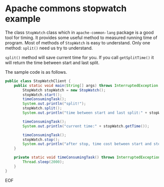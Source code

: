 # Apache commons stopwatch example
The class `StopWatch` class which in `apache-common-lang` package is a good tool for timing. It provides some useful method
to measured running time of program. Most of methods of `StopWatch` is easy to understand. Only one method: `split()` need 
us try to understand. 

`split()` method will save current time for you. If you call `getSplitTime()` it will return the time
between start and last split. 

The sample code is as follows.

```java
public class StopWatchClient {
    public static void main(String[] args) throws InterruptedException {
        StopWatch stopWatch = new StopWatch();
        stopWatch.start();
        timeConsumingTask();
        System.out.println("split!");
        stopWatch.split();
        System.out.println("time between start and last split:" + stopWatch.getSplitTime());

        timeConsumingTask();
        System.out.println("current time:" + stopWatch.getTime());

        timeConsumingTask();
        stopWatch.stop();
        System.out.println("after stop, time cost between start and stop:" + stopWatch.getTime());
    }

    private static void timeConsumingTask() throws InterruptedException {
        Thread.sleep(2000);
    }
}
```

EOF